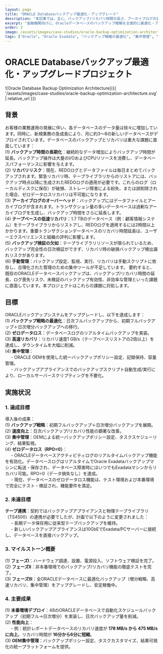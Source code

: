 ```yaml
---
layout: page
title: "ORACLE Databaseバックアップ最適化・アップグレード"
description: "本記事では、主に、バックアップ/リカバリ時間の長さ、アーカイブログの容量の多さ、バックアップのタイミングの悪さ、バックアップジョブの分散、データ損失のリスク、バックアップ管理の難しさといった問題を解決するために、既存のバックアップ戦略とバックアップアーキテクチャを最適化する方法をお客様がどのように支援しているかについて紹介します。"
excerpt: "金融機関向けに、Oracleデータベースのバックアップ戦略を全面的に最適化・アップグレード。Oracle ZDLRAを導入し、バックアップ時間の大幅な短縮、管理の一元化、そしてリアルタイム保護によるゼロデータ損失の実現を達成した包括的なプロジェクト事例。"
order: 3
image: /assets/images/case-studies/oracle-backup-optimization-architecture.svg
tags: ["Oracle", "Oracle Exadata", "バックアップ戦略の最適化", "集中管理", "高速リカバリ", "ゼロデータ損失"]
---
```


# ORACLE Databaseバックアップ最適化・アップグレードプロジェクト

![Oracle Database Backup Optimization Architecture]({{ '/assets/images/case-studies/oracle-backup-optimization-architecture.svg' | relative_url }})

## 背景  
お客様の業務運用の発展に伴い、各データベースのデータ量は徐々に増加しています。同時に、新規業務の急成長により、月に約3～8の新しいデータベースがデプロイされています。データベースのバックアップとリカバリは重大な課題に直面しています：  
(1) **バックアップ時間の長期化**：継続的なデータ増加によりバックアップ時間が延長。バックアップ操作は大量のI/OおよびCPUリソースを消費し、データベースパフォーマンスに影響を与えます。  
(2) **リカバリリスク**：現在、REDOログとデータファイルは毎日まとめてバックアップされます。緊急リカバリ時、テープライブラリからのリストアには、バックアップ時点以降に生成されたREDOログの適用が必要です。これらのログ（ローカルディスクに保存）が破損、ストレージ障害による紛失、または誤削除された場合、ゼロデータロスリカバリは不可能になります。  
(3) **アーカイブログのオーバーヘッド**：バックアップにはデータファイルとアーカイブログが含まれます。トランザクション量の多いデータベースは過剰なアーカイブログを生成し、バックアップ時間をさらに延長します。  
(4) **テープベースの低速リカバリ**：1.7 TBのデータベース（例：顧客情報システム）をテープライブラリからリストアし、REDOログを適用するには2時間以上かかります。重要トランザクションデータベースのリカバリ時間延長は、ユーザーエクスペリエンスと組織の評判に影響します。  
(5) **バックアップ検証の欠如**：テープライブラリリソースが限られているため、バックアップ完全性の日次検証ができず、リカバリ時の破損バックアップ検出漏れリスクがあります。  
(6) **手動管理**：バックアップ設定、監視、実行、リカバリは手動スクリプトに依存し、合理化された管理のための集中ツールが不足しています。
要約すると、既存のORACLEデータベースバックアップは、バックアップ/リカバリ時間の延長、ログ喪失リスク、未検証のバックアップ有効性、非効率な管理といった課題に直面しています。本プロジェクトはこれらの課題に対処します。  

## 目標  
ORACLEバックアップシステムをアップグレードし、以下を達成します：  
(1) **バックアップ戦略の最適化**：日次フルバックアップから、初期フルバックアップ＋日次増分バックアップへの移行。  
(2) **ゼロデータロス**：データベースログのリアルタイムバックアップを実装。  
(3) **高速リカバリ**：リカバリ速度1 GB/s（テープベースリストアの2倍以上）を達成し、ダウンタイムを大幅に削減。  
(4) **集中管理**：  
&nbsp;&nbsp;&nbsp;&nbsp; - ORACLE OEMを使用した統一バックアップポリシー設定、記録保持、容量管理。  
&nbsp;&nbsp;&nbsp;&nbsp; - バックアップアプライアンスでのバックアップスクリプト自動生成/実行により、ローカルサーバースクリプティングを不要化。  

## 実施状況  
### 1. 達成目標  
導入後の成果：  
(1) **バックアップ戦略**：初期フルバックアップ＋日次増分バックアップを展開。  
(2) **速度向上**：日次バックアップ/リカバリ性能の顕著な改善。  
(3) **集中管理**：OEMによる統一バックアップポリシー設定、タスクスケジューリング、結果監視。  
(4) **ゼロデータロス（RPO=0）**：  
&nbsp;&nbsp;&nbsp;&nbsp; - ORACLEデータベースアクティビティログのリアルタイムバックアップ機能を有効化。データベースログはリアルタイムでOracle Exadataバックアップマシンに転送・保存され、データベース障害時にはいつでもExadataマシンからリカバリ可能。RPO=0（データ損失なし）を達成。  
&nbsp;&nbsp;&nbsp;&nbsp; - 現在、データベースのゼロデータロス機能は、テスト環境および本番環境で完全にテスト・検証され、機能要件を満足。  

### 2. 未達目標  
**テープ連携**：契約ではバックアップアプライアンスと物理テープライブラリ（TS4500）の連携が必要でしたが、計画で以下のように変更されました：  
&nbsp;&nbsp;&nbsp;&nbsp; - 長期データ保存用に従来型テープバックアップを維持。  
&nbsp;&nbsp;&nbsp;&nbsp; - 新しいバックアップアプライアンスは10GbEでExadata/PCサーバーに接続し、データベースを直接バックアップ。  

### 3. マイルストーン概要  
(1) **フェーズI**：ハードウェア調達、設置、電源投入、ソフトウェア検証を完了。  
(2) **フェーズII**：非本番環境でのバックアップ/リカバリ機能の徹底テストを完了。  
(3) **フェーズIII**：全ORACLEデータベースに最適化バックアップ（増分戦略、高速リカバリ、集中管理）をアップグレードし、安定稼働中。  

### 4. 主要成果  
(1) **本番環境デプロイ**：48のORACLEデータベースで自動化スケジュールバックアップ（初期フル→日次増分）を実装し、日次バックアップ量を削減。  
(2) **性能向上**：  
&nbsp;&nbsp;&nbsp;&nbsp; - 例：統計レポートデータベースのリカバリ速度が **178 MB/s から 475 MB/s に向上**。リカバリ時間が **16分から6分に短縮**。  
(3) **OEM集中管理**：バックアップポリシー設定、タスクカスタマイズ、結果可視化の統一プラットフォームを提供。  
